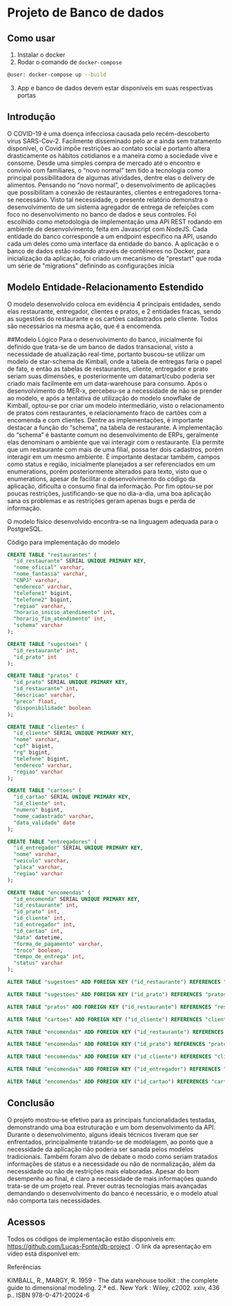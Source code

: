 # Projeto de Banco de dados

## Como usar

1. Instalar o docker
2. Rodar o comando de `docker-compose`

```bash
@user: docker-compose up --build
```

3. App e banco de dados devem estar disponíveis em suas respectivas portas

## Introdução

O COVID-19 é uma doença infecciosa causada pelo recém-descoberto vírus SARS-Cov-2. Facilmente disseminado pelo ar e ainda sem tratamento disponível, o Covid impõe restrições ao contato social e portanto altera drasticamente os hábitos cotidianos e a maneira como a sociedade vive e consome.
Desde uma simples compra de mercado até o encontro e convívio com familiares, o “novo normal” tem tido a tecnologia como principal possibilitadora de algumas atividades, dentre elas o delivery de alimentos.
Pensando no “novo normal”, o desenvolvimento de aplicações que possibilitam a conexão de restaurantes, clientes e entregadores torna-se necessário. Visto tal necessidade, o presente relatório demonstra o desenvolvimento de um sistema agregador de entrega de refeições com foco no desenvolvimento no banco de dados e seus controles.
Foi escolhido como metodologia de implementação uma API REST rodando em ambiente de desenvolvimento, feita em Javascript com NodeJS. Cada entidade do banco corresponde a um endpoint específico na API, usando cada um deles como uma interface da entidade do banco. A aplicação e o banco de dados estão rodando através de contêineres no Docker, para inicialização da aplicação, foi criado um mecanismo de "prestart" que roda um série de "migrations" definindo as configurações inicia

## Modelo Entidade-Relacionamento Estendido

O modelo desenvolvido coloca em evidência 4 principais entidades, sendo elas restaurante, entregador, clientes e pratos, e 2 entidades fracas, sendo as sugestões do restaurante e os cartões cadastrados pelo cliente. Todos são necessários na mesma ação, que é a encomenda.

##Modelo Lógico
Para o desenvolvimento do banco, inicialmente foi definido que trata-se de um banco de dados transacional, visto a necessidade de atualização real-time, portanto buscou-se utilizar um modelo de star-schema de Kimball, onde a tabela de entregas faria o papel de fato, e então as tabelas de restaurantes, cliente, entregador e prato seriam suas dimensões, e posteriormente um datamart/cubo poderia ser criado mais facilmente em um data-warehouse para consumo.
Após o desenvolvimento do MER-x, percebeu-se a necessidade de não se prender ao modelo, e após a tentativa de utilização do modelo snowflake de Kimball, optou-se por criar um modelo intermediário, visto o relacionamento de pratos com restaurantes, e relacionamento fraco de cartões com a encomenda e com clientes.
Dentre as implementações, é importante destacar a função do “schema”, na tabela de restaurante. A implementação do “schema” é bastante comum no desenvolvimento de ERPs, geralmente elas denominam o ambiente que vai interagir com o restaurante. Ela permite que um restaurante com mais de uma filial, possa ter dois cadastros, porém interagir em um mesmo ambiente.
É importante destacar também, campos como status e região, inicialmente planejados a ser referenciados em um enumerations, porém posteriormente alterados para texto, visto que o enumerations, apesar de facilitar o desenvolvimento do código da aplicação, dificulta o consumo final da informação.
Por fim optou-se por poucas restrições, justificando-se que no dia-a-dia, uma boa aplicação sana os problemas e as restrições geram apenas bugs e perda de informação.

O modelo físico desenvolvido encontra-se na linguagem adequada para o PostgreSQL.

Código para implementação do modelo

```sql
CREATE TABLE "restaurantes" (
  "id_restaurante" SERIAL UNIQUE PRIMARY KEY,
  "nome_oficial" varchar,
  "nome_fantasia" varchar,
  "CNPJ" varchar,
  "endereco" varchar,
  "telefone1" bigint,
  "telefone2" bigint,
  "regiao" varchar,
  "horario_inicio_atendimento" int,
  "horario_fim_atendimento" int,
  "schema" varchar
);

CREATE TABLE "sugestoes" (
  "id_restaurante" int,
  "id_prato" int
);

CREATE TABLE "pratos" (
  "id_prato" SERIAL UNIQUE PRIMARY KEY,
  "id_restaurante" int,
  "descricao" varchar,
  "preco" float,
  "disponibilidade" boolean
);

CREATE TABLE "clientes" (
  "id_cliente" SERIAL UNIQUE PRIMARY KEY,
  "nome" varchar,
  "cpf" bigint,
  "rg" bigint,
  "telefone" bigint,
  "endereco" varchar,
  "regiao" varchar
);

CREATE TABLE "cartoes" (
  "id_cartao" SERIAL UNIQUE PRIMARY KEY,
  "id_cliente" int,
  "numero" bigint,
  "nome_cadastrado" varchar,
  "data_validade" date
);

CREATE TABLE "entregadores" (
  "id_entregador" SERIAL UNIQUE PRIMARY KEY,
  "nome" varchar,
  "veiculo" varchar,
  "placa" varchar,
  "regiao" varchar
);

CREATE TABLE "encomendas" (
  "id_encomenda" SERIAL UNIQUE PRIMARY KEY,
  "id_restaurante" int,
  "id_prato" int,
  "id_cliente" int,
  "id_entregador" int,
  "id_cartao" int,
  "data" datetime,
  "forma_de_pagamento" varchar,
  "troco" boolean,
  "tempo_de_entrega" int,
  "status" varchar
);

ALTER TABLE "sugestoes" ADD FOREIGN KEY ("id_restaurante") REFERENCES "restaurantes" ("id_restaurante");

ALTER TABLE "sugestoes" ADD FOREIGN KEY ("id_prato") REFERENCES "pratos" ("id_prato");

ALTER TABLE "pratos" ADD FOREIGN KEY ("id_restaurante") REFERENCES "restaurantes" ("id_restaurante");

ALTER TABLE "cartoes" ADD FOREIGN KEY ("id_cliente") REFERENCES "clientes" ("id_cliente");

ALTER TABLE "encomendas" ADD FOREIGN KEY ("id_restaurante") REFERENCES "restaurantes" ("id_restaurante");

ALTER TABLE "encomendas" ADD FOREIGN KEY ("id_prato") REFERENCES "pratos" ("id_prato");

ALTER TABLE "encomendas" ADD FOREIGN KEY ("id_cliente") REFERENCES "clientes" ("id_cliente");

ALTER TABLE "encomendas" ADD FOREIGN KEY ("id_entregador") REFERENCES "entregadores" ("id_entregador");

ALTER TABLE "encomendas" ADD FOREIGN KEY ("id_cartao") REFERENCES "cartoes" ("id_cartao");

```

## Conclusão

O projeto mostrou-se efetivo para as principais funcionalidades testadas, demonstrando uma boa estruturação e um bom desenvolvimento da API.
Durante o desenvolvimento, alguns ideais técnicos tiveram que ser enfrentados, principalmente tratando-se de modelagem, ao ponto que a necessidade da aplicação não poderia ser sanada pelos modelos tradicionais. Também foram alvo de debate o modo como seriam tratados informações de status e a necessidade ou não de normalização, além da necessidade ou não de restrições mais elaboradas.
Apesar do bom desempenho ao final, é claro a necessidade de mais informações quando trata-se de um projeto real. Prever outras tecnologias mais avançadas demandando o desenvolvimento do banco é necessário, e o modelo atual não comporta tais necessidades.

## Acessos

Todos os códigos de implementação estão disponíveis em: https://github.com/Lucas-Fonte/db-project .
O link da apresentação em vídeo está disponível em:

Referências

KIMBALL, R., MARGY, R. 1959 - The data warehouse toolkit : the complete guide to dimensional modeling. 2.ª ed.. New York : Wiley, c2002. xxiv, 436 p.. ISBN 978-0-471-20024-6

